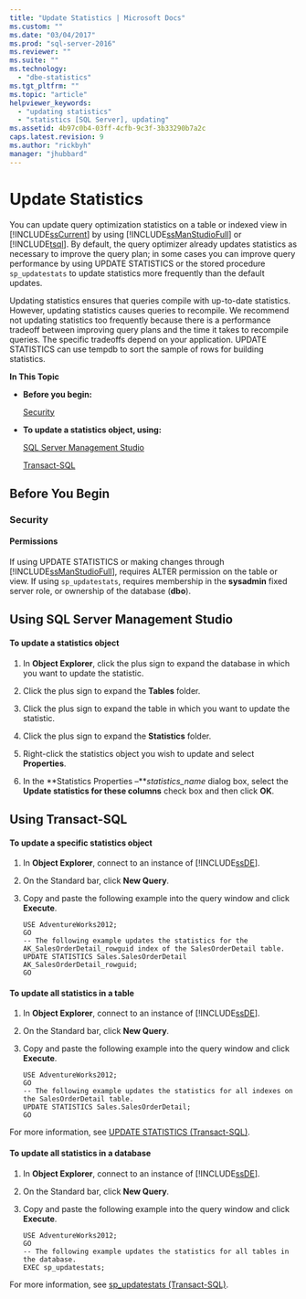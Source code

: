 ```yaml
---
title: "Update Statistics | Microsoft Docs"
ms.custom: ""
ms.date: "03/04/2017"
ms.prod: "sql-server-2016"
ms.reviewer: ""
ms.suite: ""
ms.technology: 
  - "dbe-statistics"
ms.tgt_pltfrm: ""
ms.topic: "article"
helpviewer_keywords: 
  - "updating statistics"
  - "statistics [SQL Server], updating"
ms.assetid: 4b97c0b4-03ff-4cfb-9c3f-3b33290b7a2c
caps.latest.revision: 9
ms.author: "rickbyh"
manager: "jhubbard"
---
```

# Update Statistics
  You can update query optimization statistics on a table or indexed view in [!INCLUDE[ssCurrent](../../advanced-analytics/r-services/includes/sscurrent-md.md)] by using [!INCLUDE[ssManStudioFull](../../advanced-analytics/r-services/includes/ssmanstudiofull-md.md)] or [!INCLUDE[tsql](../../advanced-analytics/r-services/includes/tsql-md.md)]. By default, the query optimizer already updates statistics as necessary to improve the query plan; in some cases you can improve query performance by using UPDATE STATISTICS or the stored procedure `sp_updatestats` to update statistics more frequently than the default updates.  
  
 Updating statistics ensures that queries compile with up-to-date statistics. However, updating statistics causes queries to recompile. We recommend not updating statistics too frequently because there is a performance tradeoff between improving query plans and the time it takes to recompile queries. The specific tradeoffs depend on your application. UPDATE STATISTICS can use tempdb to sort the sample of rows for building statistics.  
  
 **In This Topic**  
  
-   **Before you begin:**  
  
     [Security](#Security)  
  
-   **To update a statistics object, using:**  
  
     [SQL Server Management Studio](#SSMSProcedure)  
  
     [Transact-SQL](#TsqlProcedure)  
  
##  <a name="BeforeYouBegin"></a> Before You Begin  
  
###  <a name="Security"></a> Security  
  
####  <a name="Permissions"></a> Permissions  
 If using UPDATE STATISTICS or making changes through [!INCLUDE[ssManStudioFull](../../advanced-analytics/r-services/includes/ssmanstudiofull-md.md)], requires ALTER permission on the table or view. If using `sp_updatestats`, requires membership in the **sysadmin** fixed server role, or ownership of the database (**dbo**).  
  
##  <a name="SSMSProcedure"></a> Using SQL Server Management Studio  
  
#### To update a statistics object  
  
1.  In **Object Explorer**, click the plus sign to expand the database in which you want to update the statistic.  
  
2.  Click the plus sign to expand the **Tables** folder.  
  
3.  Click the plus sign to expand the table in which you want to update the statistic.  
  
4.  Click the plus sign to expand the **Statistics** folder.  
  
5.  Right-click the statistics object you wish to update and select **Properties**.  
  
6.  In the **Statistics Properties –***statistics_name* dialog box, select the **Update statistics for these columns** check box and then click **OK**.  
  
##  <a name="TsqlProcedure"></a> Using Transact-SQL  
  
#### To update a specific statistics object  
  
1.  In **Object Explorer**, connect to an instance of [!INCLUDE[ssDE](../../analysis-services/instances/install/windows/includes/ssde-md.md)].  
  
2.  On the Standard bar, click **New Query**.  
  
3.  Copy and paste the following example into the query window and click **Execute**.  
  
    ```  
    USE AdventureWorks2012;  
    GO  
    -- The following example updates the statistics for the AK_SalesOrderDetail_rowguid index of the SalesOrderDetail table.   
    UPDATE STATISTICS Sales.SalesOrderDetail AK_SalesOrderDetail_rowguid;   
    GO  
    ```  
  
#### To update all statistics in a table  
  
1.  In **Object Explorer**, connect to an instance of [!INCLUDE[ssDE](../../analysis-services/instances/install/windows/includes/ssde-md.md)].  
  
2.  On the Standard bar, click **New Query**.  
  
3.  Copy and paste the following example into the query window and click **Execute**.  
  
    ```  
    USE AdventureWorks2012;   
    GO  
    -- The following example updates the statistics for all indexes on the SalesOrderDetail table.   
    UPDATE STATISTICS Sales.SalesOrderDetail;   
    GO  
    ```  
  
 For more information, see [UPDATE STATISTICS &#40;Transact-SQL&#41;](../../t-sql/statements/update-statistics-transact-sql.md).  
  
#### To update all statistics in a database  
  
1.  In **Object Explorer**, connect to an instance of [!INCLUDE[ssDE](../../analysis-services/instances/install/windows/includes/ssde-md.md)].  
  
2.  On the Standard bar, click **New Query**.  
  
3.  Copy and paste the following example into the query window and click **Execute**.  
  
    ```  
    USE AdventureWorks2012;   
    GO  
    -- The following example updates the statistics for all tables in the database.   
    EXEC sp_updatestats;  
    ```  
  
 For more information, see [sp_updatestats &#40;Transact-SQL&#41;](../../relational-databases/system-stored-procedures/sp-updatestats-transact-sql.md).  
  
  